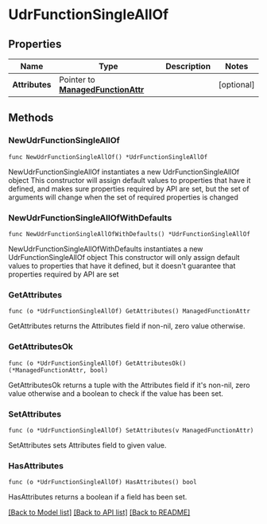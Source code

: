 # UdrFunctionSingleAllOf

## Properties

Name | Type | Description | Notes
------------ | ------------- | ------------- | -------------
**Attributes** | Pointer to [**ManagedFunctionAttr**](ManagedFunction-Attr.md) |  | [optional] 

## Methods

### NewUdrFunctionSingleAllOf

`func NewUdrFunctionSingleAllOf() *UdrFunctionSingleAllOf`

NewUdrFunctionSingleAllOf instantiates a new UdrFunctionSingleAllOf object
This constructor will assign default values to properties that have it defined,
and makes sure properties required by API are set, but the set of arguments
will change when the set of required properties is changed

### NewUdrFunctionSingleAllOfWithDefaults

`func NewUdrFunctionSingleAllOfWithDefaults() *UdrFunctionSingleAllOf`

NewUdrFunctionSingleAllOfWithDefaults instantiates a new UdrFunctionSingleAllOf object
This constructor will only assign default values to properties that have it defined,
but it doesn't guarantee that properties required by API are set

### GetAttributes

`func (o *UdrFunctionSingleAllOf) GetAttributes() ManagedFunctionAttr`

GetAttributes returns the Attributes field if non-nil, zero value otherwise.

### GetAttributesOk

`func (o *UdrFunctionSingleAllOf) GetAttributesOk() (*ManagedFunctionAttr, bool)`

GetAttributesOk returns a tuple with the Attributes field if it's non-nil, zero value otherwise
and a boolean to check if the value has been set.

### SetAttributes

`func (o *UdrFunctionSingleAllOf) SetAttributes(v ManagedFunctionAttr)`

SetAttributes sets Attributes field to given value.

### HasAttributes

`func (o *UdrFunctionSingleAllOf) HasAttributes() bool`

HasAttributes returns a boolean if a field has been set.


[[Back to Model list]](../README.md#documentation-for-models) [[Back to API list]](../README.md#documentation-for-api-endpoints) [[Back to README]](../README.md)


